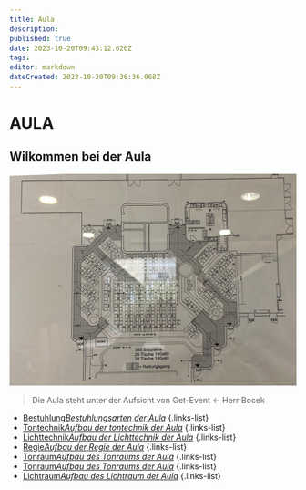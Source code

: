 ```yaml
---
title: Aula
description: 
published: true
date: 2023-10-20T09:43:12.626Z
tags: 
editor: markdown
dateCreated: 2023-10-20T09:36:36.068Z
---
```


# AULA
## Wilkommen bei der Aula
![aula_plan.png](/aula_plan.png)
> Die Aula steht unter der Aufsicht von Get-Event <- Herr Bocek

- [Bestuhlung*Bestuhlungsarten der Aula*](/aula/bestuhlung)
{.links-list}
- [Tontechnik*Aufbau der tontechnik der Aula*](/ton/tontechnik_aula)
{.links-list}
- [Lichttechnik*Aufbau der Lichttechnik der Aula*](/licht/lichttechnik_aula)
{.links-list}
- [Regie*Aufbau der Regie der Aula*](/aula/regie)
{.links-list}
- [Tonraum*Aufbau des Tonraums der Aula*](/aula/tonraum)
{.links-list}
- [Tonraum*Aufbau des Tonraums der Aula*](/aula/tonraum)
{.links-list}
- [Lichtraum*Aufbau des Lichtraum der Aula*](/aula/lichtraum)
{.links-list}